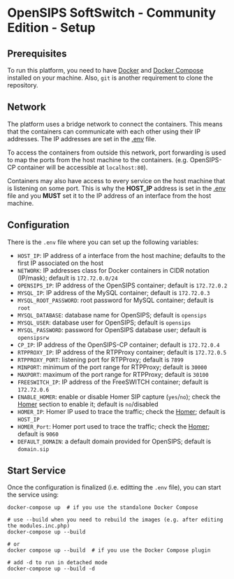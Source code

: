 # OpenSIPS SoftSwitch - Community Edition - Setup

## Prerequisites

To run this platform, you need to have [Docker](https://www.docker.com/) and [Docker
Compose](https://docs.docker.com/compose/) installed on your machine. Also, `git` is another requirement to clone the repository.

## Network

The platform uses a bridge network to connect the containers. This means that the containers can communicate with each other using their IP addresses. The IP addresses are set in the [.env](/.env) file. 

To access the containers from outside this network, port forwarding is used to map the ports from the host machine to the containers. (e.g. OpenSIPS-CP container will be accessible at `localhost:80`).

Containers may also have access to every service on the host machine that is listening on some port. This is why the **HOST_IP** address is set in the [.env](/.env) file and you **MUST** set it to the IP address of an interface from the host machine.

## Configuration

There is the `.env` file where you can set up the following variables:
- `HOST_IP`: IP address of a interface from the host machine; defaults to the
first IP associated on the host
- `NETWORK`: IP addresses class for Docker containers in CIDR notation (IP/mask);
default is `172.72.0.0/24`
- `OPENSIPS_IP`: IP address of the OpenSIPS container; default is `172.72.0.2`
- `MYSQL_IP`: IP address of the MySQL container; default is `172.72.0.3`
- `MYSQL_ROOT_PASSWORD`: root password for MySQL container; default is `root`
- `MYSQL_DATABASE`: database name for OpenSIPS; default is `opensips`
- `MYSQL_USER`: database user for OpenSIPS; default is `opensips`
- `MYSQL_PASSWORD`: password for OpenSIPS database user; default is
`opensipsrw`
- `CP_IP`: IP address of the OpenSIPS-CP container; default is `172.72.0.4`
- `RTPPROXY_IP`: IP address of the RTPProxy container; default is `172.72.0.5`
- `RTPPROXY_PORT`: listening port for RTPProxy; default is `7899`
- `MINPORT`: minimum of the port range for RTPProxy; default is `30000`
- `MAXPORT`: maximum of the port range for RTPProxy; default is `30100`
- `FREESWITCH_IP`: IP address of the FreeSWITCH container; default is
`172.72.0.6`
- `ENABLE_HOMER`: enable or disable Homer SIP capture (`yes`/`no`); check the [Homer](homer.md) section to enable it; default is `no`/disabled
- `HOMER_IP`: Homer IP used to trace the traffic; check the [Homer](homer.md); default is `HOST_IP`
- `HOMER_Port`: Homer port used to trace the traffic; check the [Homer](homer.md); default is `9060`
- `DEFAULT_DOMAIN`: a default domain provided for OpenSIPS; default is
`domain.sip`

## Start Service

Once the configuration is finalized (i.e. editting the `.env` file), you can
start the service using:
``` shell
docker-compose up  # if you use the standalone Docker Compose

# use --build when you need to rebuild the images (e.g. after editing the modules.inc.php)
docker-compose up --build

# or
docker compose up --build  # if you use the Docker Compose plugin

# add -d to run in detached mode
docker-compose up --build -d
```
